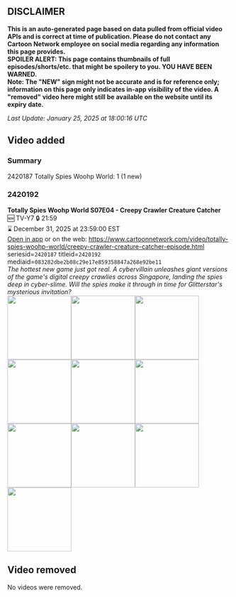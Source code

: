 ## DISCLAIMER
**This is an auto-generated page based on data pulled from official video APIs and is correct at time of publication. Please do not contact any Cartoon Network employee on social media regarding any information this page provides.**  
**SPOILER ALERT: This page contains thumbnails of full episodes/shorts/etc. that might be spoilery to you. YOU HAVE BEEN WARNED.**  
**Note: The "NEW" sign might not be accurate and is for reference only; information on this page only indicates in-app visibility of the video. A "removed" video here might still be available on the website until its expiry date.**  

_Last Update: January 25, 2025 at 18:00:16 UTC_
## Video added
### Summary
2420187 Totally Spies Woohp World: 1 (1 new)  
### 2420192
**Totally Spies Woohp World S07E04 - Creepy Crawler Creature Catcher**  
🆕 TV-Y7 🔒 21:59  
⌛ December 31, 2025 at 23:59:00 EST  
[Open in app](https://cnvideo.sercomkc.org/redirector.html?type=cnapp&seriesid=2420187&titleid=2420192&mediaid=083282dbe2b08c29e17e859358847a268e92be11) or on the web: https://www.cartoonnetwork.com/video/totally-spies-woohp-world/creepy-crawler-creature-catcher-episode.html  
seriesid=`2420187` titleid=`2420192` mediaid=`083282dbe2b08c29e17e859358847a268e92be11`  
_The hottest new game just got real. A cybervillain unleashes giant versions of the game's digital creepy crawlies across Singapore, landing the spies deep in cyber-slime. Will the spies make it through in time for Glitterstar's mysterious invitation?_  
<a href="https://s3.amazonaws.com/cartoonorchestrator/2420192_001_1280x720.jpg"><img src="https://s3.amazonaws.com/cartoonorchestrator/2420192_001_640x360.jpg" height="144px" /></a><a href="https://s3.amazonaws.com/cartoonorchestrator/2420192_002_1280x720.jpg"><img src="https://s3.amazonaws.com/cartoonorchestrator/2420192_002_640x360.jpg" height="144px" /></a><a href="https://s3.amazonaws.com/cartoonorchestrator/2420192_003_1280x720.jpg"><img src="https://s3.amazonaws.com/cartoonorchestrator/2420192_003_640x360.jpg" height="144px" /></a><a href="https://s3.amazonaws.com/cartoonorchestrator/2420192_004_1280x720.jpg"><img src="https://s3.amazonaws.com/cartoonorchestrator/2420192_004_640x360.jpg" height="144px" /></a><a href="https://s3.amazonaws.com/cartoonorchestrator/2420192_005_1280x720.jpg"><img src="https://s3.amazonaws.com/cartoonorchestrator/2420192_005_640x360.jpg" height="144px" /></a><a href="https://s3.amazonaws.com/cartoonorchestrator/2420192_006_1280x720.jpg"><img src="https://s3.amazonaws.com/cartoonorchestrator/2420192_006_640x360.jpg" height="144px" /></a><a href="https://s3.amazonaws.com/cartoonorchestrator/2420192_007_1280x720.jpg"><img src="https://s3.amazonaws.com/cartoonorchestrator/2420192_007_640x360.jpg" height="144px" /></a><a href="https://s3.amazonaws.com/cartoonorchestrator/2420192_008_1280x720.jpg"><img src="https://s3.amazonaws.com/cartoonorchestrator/2420192_008_640x360.jpg" height="144px" /></a><a href="https://s3.amazonaws.com/cartoonorchestrator/2420192_009_1280x720.jpg"><img src="https://s3.amazonaws.com/cartoonorchestrator/2420192_009_640x360.jpg" height="144px" /></a><a href="https://s3.amazonaws.com/cartoonorchestrator/2420192_010_1280x720.jpg"><img src="https://s3.amazonaws.com/cartoonorchestrator/2420192_010_640x360.jpg" height="144px" /></a>
## Video removed
No videos were removed.  

